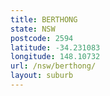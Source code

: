 ```yaml
---
title: BERTHONG
state: NSW
postcode: 2594
latitude: -34.231083
longitude: 148.10732
url: /nsw/berthong/
layout: suburb
---
```

